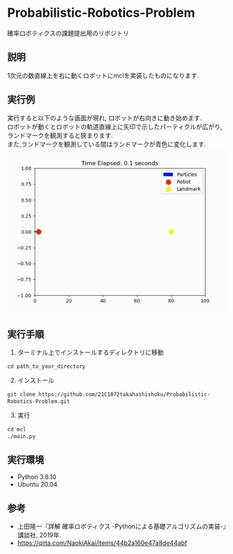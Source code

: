 # Probabilistic-Robotics-Problem
確率ロボティクスの課題提出用のリポジトリ

## 説明
1次元の数直線上を右に動くロボットにmclを実装したものになります.

## 実行例
実行すると以下のような画面が現れ, ロボットが右向きに動き始めます. \
ロボットが動くとロボットの軌道直線上に矢印で示したパーティクルが広がり, ランドマークを観測すると狭まります. \
また,ランドマークを観測している間はランドマークが青色に変化します.\
<img src="images/mcl.gif">

## 実行手順
1) ターミナル上でインストールするディレクトリに移動
```
cd path_to_your_directory
```
2) インストール
```
git clone https://github.com/21C1072takahashishoku/Probabilistic-Robotics-Problem.git
```
3) 実行
```
cd mcl
./main.py
```

## 実行環境
- Python 3.8.10
- Ubuntu 20.04

## 参考
- 上田隆一『詳解 確率ロボティクス -Pythonによる基礎アルゴリズムの実装-』講談社, 2019年.
- https://qiita.com/NaokiAkai/items/44b2a160e47a8de44abf
